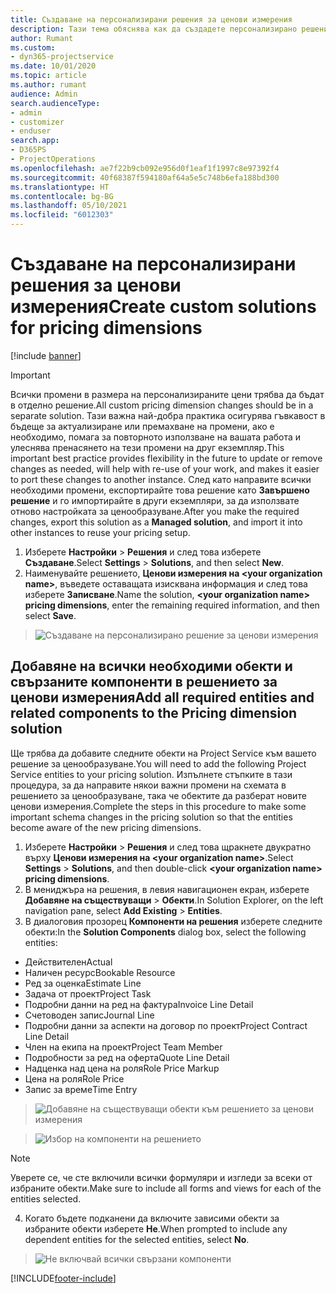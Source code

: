 ```yaml
---
title: Създаване на персонализирани решения за ценови измерения
description: Тази тема обяснява как да създадете персонализирано решение при създаване на персонализирани размери за ценообразуване.
author: Rumant
ms.custom:
- dyn365-projectservice
ms.date: 10/01/2020
ms.topic: article
ms.author: rumant
audience: Admin
search.audienceType:
- admin
- customizer
- enduser
search.app:
- D365PS
- ProjectOperations
ms.openlocfilehash: ae7f22b9cb092e956d0f1eaf1f1997c8e97392f4
ms.sourcegitcommit: 40f68387f594180af64a5e5c748b6efa188bd300
ms.translationtype: HT
ms.contentlocale: bg-BG
ms.lasthandoff: 05/10/2021
ms.locfileid: "6012303"
---
```

# <a name="create-custom-solutions-for-pricing-dimensions"></a><span data-ttu-id="e622b-103">Създаване на персонализирани решения за ценови измерения</span><span class="sxs-lookup"><span data-stu-id="e622b-103">Create custom solutions for pricing dimensions</span></span>

[!include [banner](../includes/psa-now-project-operations.md)]

> [!IMPORTANT]
> <span data-ttu-id="e622b-104">Всички промени в размера на персонализираните цени трябва да бъдат в отделно решение.</span><span class="sxs-lookup"><span data-stu-id="e622b-104">All custom pricing dimension changes should be in a separate solution.</span></span> <span data-ttu-id="e622b-105">Тази важна най-добра практика осигурява гъвкавост в бъдеще за актуализиране или премахване на промени, ако е необходимо, помага за повторното използване на вашата работа и улеснява пренасянето на тези промени на друг екземпляр.</span><span class="sxs-lookup"><span data-stu-id="e622b-105">This important best practice provides flexibility in the future to update or remove changes as needed, will help with re-use of your work, and makes it easier to port these changes to another instance.</span></span> <span data-ttu-id="e622b-106">След като направите всички необходими промени, експортирайте това решение като **Завършено решение** и го импортирайте в други екземпляри, за да използвате отново настройката за ценообразуване.</span><span class="sxs-lookup"><span data-stu-id="e622b-106">After you make the required changes, export this solution as a **Managed solution**, and import it into other instances to reuse your pricing setup.</span></span>

1. <span data-ttu-id="e622b-107">Изберете **Настройки** > **Решения** и след това изберете **Създаване**.</span><span class="sxs-lookup"><span data-stu-id="e622b-107">Select **Settings** > **Solutions**, and then select **New**.</span></span> 
2. <span data-ttu-id="e622b-108">Наименувайте решението, **Ценови измерения на \<your organization name>**, въведете оставащата изисквана информация и след това изберете **Записване**.</span><span class="sxs-lookup"><span data-stu-id="e622b-108">Name the solution, **\<your organization name> pricing dimensions**, enter the remaining required information, and then select **Save**.</span></span>

> ![Създаване на персонализирано решение за ценови измерения](media/Creation-of-custom-pricing-dimension-solution.PNG)
  
## <a name="add-all-required-entities-and-related-components-to-the-pricing-dimension-solution"></a><span data-ttu-id="e622b-110">Добавяне на всички необходими обекти и свързаните компоненти в решението за ценови измерения</span><span class="sxs-lookup"><span data-stu-id="e622b-110">Add all required entities and related components to the Pricing dimension solution</span></span>
<span data-ttu-id="e622b-111">Ще трябва да добавите следните обекти на Project Service към вашето решение за ценообразуване.</span><span class="sxs-lookup"><span data-stu-id="e622b-111">You will need to add the following Project Service entities to your pricing solution.</span></span> <span data-ttu-id="e622b-112">Изпълнете стъпките в тази процедура, за да направите някои важни промени на схемата в решението за ценообразуване, така че обектите да разберат новите ценови измерения.</span><span class="sxs-lookup"><span data-stu-id="e622b-112">Complete the steps in this procedure to make some important schema changes in the pricing solution so that the entities become aware of the new pricing dimensions.</span></span>

1. <span data-ttu-id="e622b-113">Изберете **Настройки** > **Решения** и след това щракнете двукратно върху **Ценови измерения на \<your organization name>**.</span><span class="sxs-lookup"><span data-stu-id="e622b-113">Select **Settings** > **Solutions**, and then double-click **\<your organization name> pricing dimensions**.</span></span> 
2. <span data-ttu-id="e622b-114">В мениджъра на решения, в левия навигационен екран, изберете **Добавяне на съществуващи**  >  **Обекти**.</span><span class="sxs-lookup"><span data-stu-id="e622b-114">In Solution Explorer, on the left navigation pane, select **Add Existing** > **Entities**.</span></span>
3. <span data-ttu-id="e622b-115">В диалоговия прозорец **Компоненти на решения** изберете следните обекти:</span><span class="sxs-lookup"><span data-stu-id="e622b-115">In the **Solution Components** dialog box, select the following entities:</span></span>

- <span data-ttu-id="e622b-116">Действителен</span><span class="sxs-lookup"><span data-stu-id="e622b-116">Actual</span></span>
- <span data-ttu-id="e622b-117">Наличен ресурс</span><span class="sxs-lookup"><span data-stu-id="e622b-117">Bookable Resource</span></span>
- <span data-ttu-id="e622b-118">Ред за оценка</span><span class="sxs-lookup"><span data-stu-id="e622b-118">Estimate Line</span></span>
- <span data-ttu-id="e622b-119">Задача от проект</span><span class="sxs-lookup"><span data-stu-id="e622b-119">Project Task</span></span>
- <span data-ttu-id="e622b-120">Подробни данни на ред на фактура</span><span class="sxs-lookup"><span data-stu-id="e622b-120">Invoice Line Detail</span></span>
- <span data-ttu-id="e622b-121">Счетоводен запис</span><span class="sxs-lookup"><span data-stu-id="e622b-121">Journal Line</span></span>
- <span data-ttu-id="e622b-122">Подробни данни за аспекти на договор по проект</span><span class="sxs-lookup"><span data-stu-id="e622b-122">Project Contract Line Detail</span></span>
- <span data-ttu-id="e622b-123">Член на екипа на проект</span><span class="sxs-lookup"><span data-stu-id="e622b-123">Project Team Member</span></span>
- <span data-ttu-id="e622b-124">Подробности за ред на оферта</span><span class="sxs-lookup"><span data-stu-id="e622b-124">Quote Line Detail</span></span>
- <span data-ttu-id="e622b-125">Надценка над цена на роля</span><span class="sxs-lookup"><span data-stu-id="e622b-125">Role Price Markup</span></span>
- <span data-ttu-id="e622b-126">Цена на роля</span><span class="sxs-lookup"><span data-stu-id="e622b-126">Role Price</span></span> 
- <span data-ttu-id="e622b-127">Запис за време</span><span class="sxs-lookup"><span data-stu-id="e622b-127">Time Entry</span></span> 

> ![Добавяне на съществуващи обекти към решението за ценови измерения](media/Existing-entities-to-PD-solution.png)

> ![Избор на компоненти на решението](media/Dimension-Components.png)

> [!NOTE]
> <span data-ttu-id="e622b-130">Уверете се, че сте включили всички формуляри и изгледи за всеки от избраните обекти.</span><span class="sxs-lookup"><span data-stu-id="e622b-130">Make sure to include all forms and views for each of the entities selected.</span></span>

4. <span data-ttu-id="e622b-131">Когато бъдете подканени да включите зависими обекти за избраните обекти изберете **Не**.</span><span class="sxs-lookup"><span data-stu-id="e622b-131">When prompted to include any dependent entities for the selected entities, select **No**.</span></span>

> ![Не включвай всички свързани компоненти](media/Do-not-include-required.png)




[!INCLUDE[footer-include](../includes/footer-banner.md)]